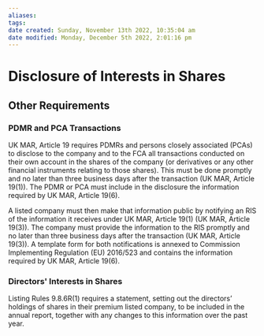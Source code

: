 ```yaml
---
aliases: 
tags: 
date created: Sunday, November 13th 2022, 10:35:04 am
date modified: Monday, December 5th 2022, 2:01:16 pm
---
```


# Disclosure of Interests in Shares

## Other Requirements

### PDMR and PCA Transactions

UK MAR, Article 19 requires PDMRs and persons closely associated (PCAs) to disclose to the company and to the FCA all transactions conducted on their own account in the shares of the company (or derivatives or any other financial instruments relating to those shares). This must be done promptly and no later than three business days after the transaction (UK MAR, Article 19(1)). The PDMR or PCA must include in the disclosure the information required by UK MAR, Article 19(6).

A listed company must then make that information public by notifying an RIS of the information it receives under UK MAR, Article 19(1) (UK MAR, Article 19(3)). The company must provide the information to the RIS promptly and no later than three business days after the transaction (UK MAR, Article 19(3)). A template form for both notifications is annexed to Commission Implementing Regulation (EU) 2016/523 and contains the information required by UK MAR, Article 19(6).

### Directors' Interests in Shares

Listing Rules 9.8.6R(1) requires a statement, setting out the directors’ holdings of shares in their premium listed company, to be included in the annual report, together with any changes to this information over the past year.
